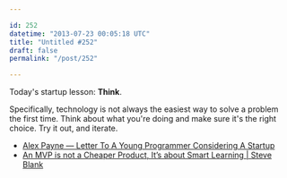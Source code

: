 ```yaml
---

id: 252
datetime: "2013-07-23 00:05:18 UTC"
title: "Untitled #252"
draft: false
permalink: "/post/252"

---
```


Today's startup lesson: **Think**. 

Specifically, technology is not always the easiest way to solve a problem the first time. Think about what you're doing and make sure it's the right choice. Try it out, and iterate. 

 
 * [Alex Payne — Letter To A Young Programmer Considering A Startup](http://al3x.net/2013/05/23/letter-to-a-young-programmer.html)
 * [An MVP is not a Cheaper Product, It’s about Smart Learning | Steve Blank](https://steveblank.com/2013/07/22/an-mvp-is-not-a-cheaper-product-its-about-smart-learning/)



